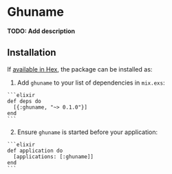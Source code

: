 # Ghuname

**TODO: Add description**

## Installation

If [available in Hex](https://hex.pm/docs/publish), the package can be installed as:

  1. Add `ghuname` to your list of dependencies in `mix.exs`:

    ```elixir
    def deps do
      [{:ghuname, "~> 0.1.0"}]
    end
    ```

  2. Ensure `ghuname` is started before your application:

    ```elixir
    def application do
      [applications: [:ghuname]]
    end
    ```

